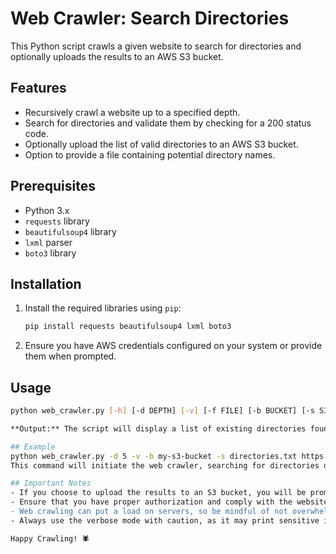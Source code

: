 # Web Crawler: Search Directories

This Python script crawls a given website to search for directories and optionally uploads the results to an AWS S3 bucket.

## Features

- Recursively crawl a website up to a specified depth.
- Search for directories and validate them by checking for a 200 status code.
- Optionally upload the list of valid directories to an AWS S3 bucket.
- Option to provide a file containing potential directory names.

## Prerequisites

- Python 3.x
- `requests` library
- `beautifulsoup4` library
- `lxml` parser
- `boto3` library

## Installation

1. Install the required libraries using `pip`:

    ```sh
    pip install requests beautifulsoup4 lxml boto3
    ```

2. Ensure you have AWS credentials configured on your system or provide them when prompted.

## Usage

```sh
python web_crawler.py [-h] [-d DEPTH] [-v] [-f FILE] [-b BUCKET] [-s S3FILE] website

**Output:** The script will display a list of existing directories found during the crawl.

## Example
python web_crawler.py -d 5 -v -b my-s3-bucket -s directories.txt https://example.com
This command will initiate the web crawler, searching for directories on `https://example.com` up to a depth of 5 and displaying verbose output and save the output to s3 bucket.

## Important Notes
- If you choose to upload the results to an S3 bucket, you will be prompted to enter your AWS Access Key and Secret Key. Ensure that the provided credentials have the necessary permissions to upload files to the specified S3 bucket.
- Ensure that you have proper authorization and comply with the website's terms of service before running the crawler.
- Web crawling can put a load on servers, so be mindful of not overwhelming the website's resources.
- Always use the verbose mode with caution, as it may print sensitive information or sensitive URLs.

Happy Crawling! 🕷️





